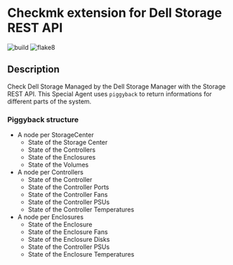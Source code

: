# Checkmk extension for Dell Storage REST API

![build](https://github.com/jiuka/checkmk_dell_storage/workflows/build/badge.svg)
![flake8](https://github.com/jiuka/checkmk_dell_storage/workflows/Lint/badge.svg?branch=master)

## Description

Check Dell Storage Managed by the Dell Storage Manager with the Storage REST API. This Special Agent uses `piggyback` to return informations for different parts of the system.

### Piggyback structure

 * A node per StorageCenter
   * State of the Storage Center
   * State of the Controllers
   * State of the Enclosures
   * State of the Volumes
 * A node per Controllers
   * State of the Controller
   * State of the Controller Ports
   * State of the Controller Fans
   * State of the Controller PSUs
   * State of the Controller Temperatures
 * A node per Enclosures
   * State of the Enclosure
   * State of the Enclosure Fans
   * State of the Enclosure Disks
   * State of the Controller PSUs
   * State of the Enclosure Temperatures